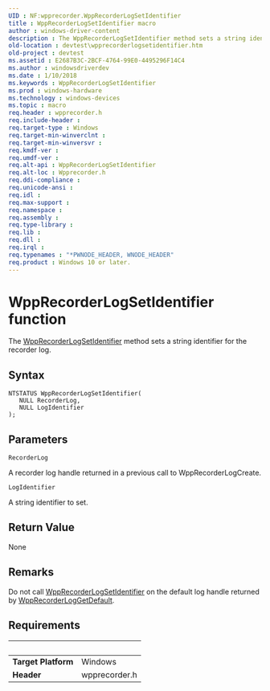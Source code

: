 ```yaml
---
UID : NF:wpprecorder.WppRecorderLogSetIdentifier
title : WppRecorderLogSetIdentifier macro
author : windows-driver-content
description : The WppRecorderLogSetIdentifier method sets a string identifier for the recorder log.
old-location : devtest\wpprecorderlogsetidentifier.htm
old-project : devtest
ms.assetid : E2687B3C-2BCF-4764-99E0-4495296F14C4
ms.author : windowsdriverdev
ms.date : 1/10/2018
ms.keywords : WppRecorderLogSetIdentifier
ms.prod : windows-hardware
ms.technology : windows-devices
ms.topic : macro
req.header : wpprecorder.h
req.include-header : 
req.target-type : Windows
req.target-min-winverclnt : 
req.target-min-winversvr : 
req.kmdf-ver : 
req.umdf-ver : 
req.alt-api : WppRecorderLogSetIdentifier
req.alt-loc : Wpprecorder.h
req.ddi-compliance : 
req.unicode-ansi : 
req.idl : 
req.max-support : 
req.namespace : 
req.assembly : 
req.type-library : 
req.lib : 
req.dll : 
req.irql : 
req.typenames : "*PWNODE_HEADER, WNODE_HEADER"
req.product : Windows 10 or later.
---
```



# WppRecorderLogSetIdentifier function
The <a href="..\wpprecorder\nf-wpprecorder-wpprecorderlogsetidentifier.md">WppRecorderLogSetIdentifier</a> method sets a string identifier for the recorder log.

## Syntax

````
NTSTATUS WppRecorderLogSetIdentifier(
   NULL RecorderLog,
   NULL LogIdentifier
);
````

## Parameters

`RecorderLog`

A recorder log handle returned in a previous call to WppRecorderLogCreate.

`LogIdentifier`

A string identifier to set.


## Return Value

None

## Remarks

Do not call <a href="..\wpprecorder\nf-wpprecorder-wpprecorderlogsetidentifier.md">WppRecorderLogSetIdentifier</a> on the default log handle returned by <a href="https://msdn.microsoft.com/library/windows/hardware/dn895240">WppRecorderLogGetDefault</a>.</p>

## Requirements
| &nbsp; | &nbsp; |
| ---- |:---- |
| **Target Platform** | Windows |
| **Header** | wpprecorder.h |
